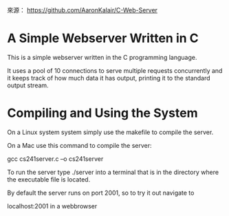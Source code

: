來源： https://github.com/AaronKalair/C-Web-Server

A Simple Webserver Written in C
===============================

This is a simple webserver written in the C programming language.

It uses a pool of 10 connections to serve multiple requests concurrently and it keeps track of how much data it has output, printing it to the standard output stream.


Compiling and Using the System
==============================

On a Linux system system simply use the makefile to compile the server.

On a Mac use this command to compile the server:

gcc cs241server.c –o cs241server


To run the server type ./server into a terminal that is in the directory where the executable file is located.

By default the server runs on port 2001, so to try it out navigate to

localhost:2001 in a webbrowser
